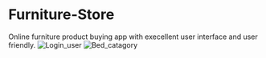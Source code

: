 # Furniture-Store
Online furniture product buying app with execellent user interface and user friendly.
![Login_user](https://user-images.githubusercontent.com/85426202/131072080-2056b2da-a41a-4c42-b3c6-579c287c7218.jpeg)
![Bed_catagory](https://user-images.githubusercontent.com/85426202/131071702-6d737250-d68a-4a37-a00c-dd012c570af1.jpeg)
